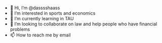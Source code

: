 - 👋 Hi, I’m @dasssshaass
- 👀 I’m interested in sports and economics 
- 🌱 I’m currently learning in TAU
- 💞️ I’m looking to collaborate on law and help people who have financial problems
- 📫 How to reach me by email

<!---
dasssshaass/dasssshaass is a ✨ special ✨ repository because its `README.md` (this file) appears on your GitHub profile.
You can click the Preview link to take a look at your changes.
--->
